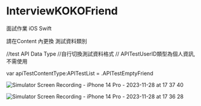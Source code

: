 # InterviewKOKOFriend
面試作業 iOS Swift 


請在Content 內更換 測試資料類別

//test API Data Type
//自行切換測試資料格式
// APITestUserID類型為個人資訊,不需使用

var apiTestContentType:APITestList = .APITestEmptyFriend


![Simulator Screen Recording - iPhone 14 Pro - 2023-11-28 at 17 37 40](https://github.com/allenbbgo/InterviewKOKOFriend/assets/30177276/adc3318f-b92a-4fd2-ab1b-4640797e4b75)


![Simulator Screen Recording - iPhone 14 Pro - 2023-11-28 at 17 36 28](https://github.com/allenbbgo/InterviewKOKOFriend/assets/30177276/0f37af4b-cd35-4b7c-ab06-d54e7a7bb937)

